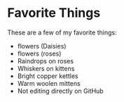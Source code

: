 # Favorite Things

These are a few of my favorite things:

- flowers (Daisies)
- flowers (roses)
- Raindrops on roses
- Whiskers on kittens
- Bright copper kettles
- Warm woolen mittens
- Not editing directly on GitHub

